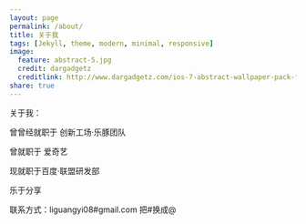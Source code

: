 ```yaml
---
layout: page
permalink: /about/
title: 关于我
tags: [Jekyll, theme, modern, minimal, responsive]
image:
  feature: abstract-5.jpg
  credit: dargadgetz
  creditlink: http://www.dargadgetz.com/ios-7-abstract-wallpaper-pack-for-iphone-5-and-ipod-touch-retina/
share: true
---
```


关于我：

曾曾经就职于 创新工场·乐豚团队

曾就职于 爱奇艺

现就职于百度·联盟研发部

乐于分享

联系方式：liguangyi08#gmail.com 把#换成@
